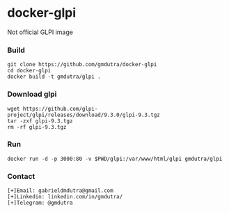 # docker-glpi
Not official GLPI image

### Build
```
git clone https://github.com/gmdutra/docker-glpi
cd docker-glpi
docker build -t gmdutra/glpi .
```

### Download glpi
```
wget https://github.com/glpi-project/glpi/releases/download/9.3.0/glpi-9.3.tgz
tar -zxf glpi-9.3.tgz
rm -rf glpi-9.3.tgz
```

### Run
```
docker run -d -p 3000:80 -v $PWD/glpi:/var/www/html/glpi gmdutra/glpi
```

### Contact
```
[+]Email: gabrieldmdutra@gmail.com
[+]Linkedin: linkedin.com/in/gmdutra/
[+]Telegram: @gmdutra
```
